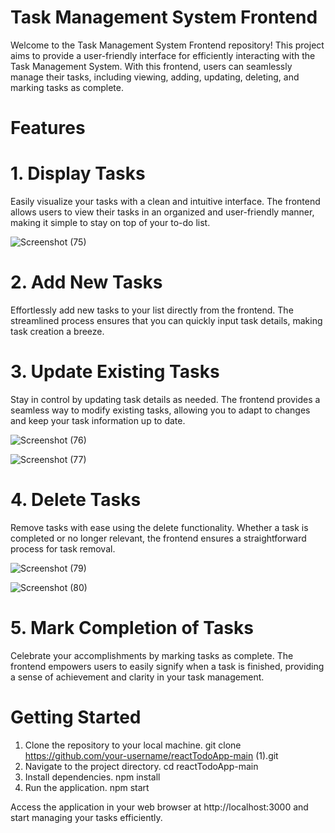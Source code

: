 # Task Management System Frontend
Welcome to the Task Management System Frontend repository! This project aims to provide a user-friendly interface for efficiently interacting with the Task Management System. With this frontend, users can seamlessly manage their tasks, including viewing, adding, updating, deleting, and marking tasks as complete.

# Features
# 1. Display Tasks
Easily visualize your tasks with a clean and intuitive interface. The frontend allows users to view their tasks in an organized and user-friendly manner, making it simple to stay on top of your to-do list.

![Screenshot (75)](https://github.com/mtouseeb0008/ResoTech_Solutions_intern/assets/90579981/590d9bd1-c16c-4be0-a76a-9f4d6ef69636)

# 2. Add New Tasks
Effortlessly add new tasks to your list directly from the frontend. The streamlined process ensures that you can quickly input task details, making task creation a breeze.



# 3. Update Existing Tasks
Stay in control by updating task details as needed. The frontend provides a seamless way to modify existing tasks, allowing you to adapt to changes and keep your task information up to date.


![Screenshot (76)](https://github.com/mtouseeb0008/ResoTech_Solutions_intern/assets/90579981/cb6f406a-d351-4c90-8d6d-cc002ab70dc1)

![Screenshot (77)](https://github.com/mtouseeb0008/ResoTech_Solutions_intern/assets/90579981/6aeeb12a-805a-4c9f-b77c-6d091bcf612e)

# 4. Delete Tasks
Remove tasks with ease using the delete functionality. Whether a task is completed or no longer relevant, the frontend ensures a straightforward process for task removal.

![Screenshot (79)](https://github.com/mtouseeb0008/ResoTech_Solutions_intern/assets/90579981/705e1dd7-f4f4-4446-a229-2f6739490649)

![Screenshot (80)](https://github.com/mtouseeb0008/ResoTech_Solutions_intern/assets/90579981/bc2e4cd5-6614-40a9-9e30-233c36b27096)

# 5. Mark Completion of Tasks
Celebrate your accomplishments by marking tasks as complete. The frontend empowers users to easily signify when a task is finished, providing a sense of achievement and clarity in your task management.

# Getting Started

 1. Clone the repository to your local machine.
    git clone https://github.com/your-username/reactTodoApp-main (1).git
2. Navigate to the project directory.
   cd reactTodoApp-main
3. Install dependencies.
   npm install
4. Run the application.
   npm start

Access the application in your web browser at http://localhost:3000 and start managing your tasks efficiently.

